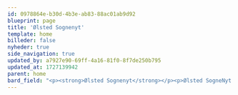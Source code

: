 ```yaml
---
id: 0978864e-b30d-4b3e-ab83-88ac01ab9d92
blueprint: page
title: 'Ølsted Sognenyt'
template: home
billeder: false
nyheder: true
side_navigation: true
updated_by: a7927e90-69ff-4a16-81f0-8f7de250b795
updated_at: 1727139942
parent: home
bard_field: "<p><strong>Ølsted Sognenyt</strong></p><p>Ølsted SogneNyt er udkommet i mere end 30 år. Bladet er et foreningsblad, hvor alle foreningerne i Ølsted har mulighed for at skrive om deres aktiviteter, både kommende og afholdte.</p><p>Ølsted Sognenyt udkommer i papirversion fire gange årligt:</p><p>- \_1. Marts (deadline for indlevering af indlæg\_25. Januar)</p><p>- \_1.\_Juni (deadline for indlevering af indlæg\_25. April)</p><p>- \_1.\_September (deadline for indlevering af indlæg\_25. Juli)</p><p>- \_1.\_December (deadline for indlevering af indlæg\_25. Oktober)</p><p>Ølsted Sognenyt findes i elektronisk version under menupunktet Dokumenter.</p><p>Bladet uddeles i mere end 500 eksemplarer i hele Ølsted Sogn.</p><p>Har du kommentarer eller indlæg til bladet så kontakt redaktionen.</p><p><strong>Ansvarshavende Redaktion:</strong></p><p>Thomas Bruun<br><a href=\"mailto:tb@grafiskhorsens.dk\">tb@grafiskhorsens.dk</a></p>"
---
```

